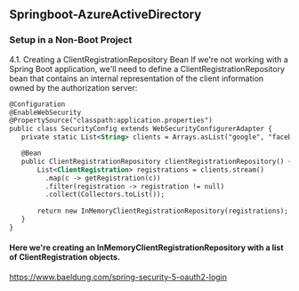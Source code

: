 ## Springboot-AzureActiveDirectory


### Setup in a Non-Boot Project
4.1. Creating a ClientRegistrationRepository Bean
If we're not working with a Spring Boot application, we'll need to define a ClientRegistrationRepository bean that contains an internal representation of the client information owned by the authorization server:

 ```xml
@Configuration
@EnableWebSecurity
@PropertySource("classpath:application.properties")
public class SecurityConfig extends WebSecurityConfigurerAdapter {
    private static List<String> clients = Arrays.asList("google", "facebook");
 
    @Bean
    public ClientRegistrationRepository clientRegistrationRepository() {
        List<ClientRegistration> registrations = clients.stream()
          .map(c -> getRegistration(c))
          .filter(registration -> registration != null)
          .collect(Collectors.toList());
         
        return new InMemoryClientRegistrationRepository(registrations);
    }
}
```
#### Here we're creating an InMemoryClientRegistrationRepository with a list of ClientRegistration objects.

https://www.baeldung.com/spring-security-5-oauth2-login
